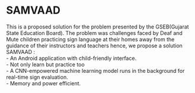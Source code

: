 <h1> SAMVAAD </h1>
This is a proposed solution for the problem presented by the GSEB(Gujarat State Education Board). The problem was challenges faced by Deaf and Mute children practicing sign language at their homes away from the guidance of their instructors and teachers
hence, we propose a solution SAMVAAD :<br>
- An Android application with child-friendly interface.<br>
- Not only learn but practice too<br>
- A CNN-empowered machine learning model runs in the background for real-time sign evaluation.<br>
- Memory and power efficient. 

